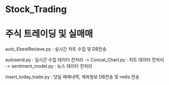 # Stock_Trading

# 주식 트레이딩 및 실매매

auto_EbestRecieve.py : 실시간 차트 수집 및 DB전송

autosend.py : 실시간 수집 데이터 전처리
  -> Concat_Chart.py : 차트 데이터 전처리
  -> sentiment_model.py : 뉴스 데이터 전처리

insert_today_trade.py : 당일 매매내역, 계좌정보 DB전송 및 redis 전송
